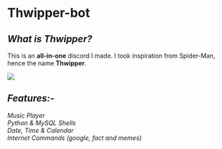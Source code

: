 # Thwipper-bot

_<h2>What is Thwipper?</h2>_
This is an <strong>all-in-one</strong> discord I made. I took inspiration from Spider-Man, hence the name <strong>Thwipper</strong>.

<img src="https://wallpapercave.com/wp/wp2513595.png"></img>

_<h2>Features:-</h2>_
_Music Player_<br> 
_Python & MySQL Shells_<br> 
_Date, Time & Calendar_ <br>
_Internet Commands (google, fact and memes)_<br>
